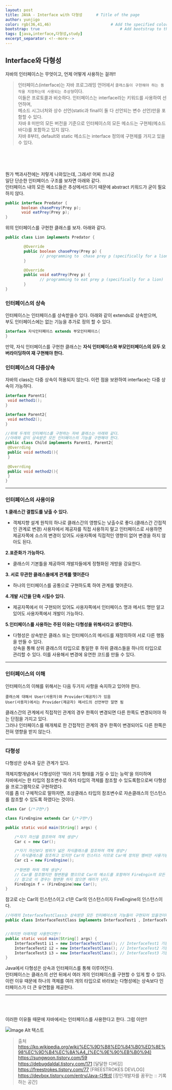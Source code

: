 ```yaml
---
layout: post
title: JAVA - Interface with 다형성      # Title of the page
author: yunjigo                   
color: rgb(36,41,46)                          # Add the specified color as feature image, and change link colors in post
bootstrap: true                                   # Add bootstrap to the page
tags: [java,interface,다형성,study]
excerpt_separator: <!--more-->
---
```


## Interface와 다형성 <br>
      
자바의 인터페이스는 무엇이고, 언제 어떻게 사용하는 걸까!!
<!--more-->

>인터페이스(interface)는 자바 프로그래밍 언어에서 `클래스들이 구현해야 하는 동작을 지정하는데 사용되는 추상형`이다.    
이들은 프로토콜과 비슷하다. 인터페이스는 interface라는 키워드를 사용하여 선언하며,     
메소드 시그너처와 상수 선언(static과 final이 둘 다 선언되는 변수 선언)만을 포함할 수 있다.     
자바 8 미만의 모든 버전을 기준으로 인터페이스의 모든 메소드는 구현체(메소드 바디)를 포함하고 있지 않다.    
자바 8부터, default와 static 메소드는 interface 정의에 구현체를 가지고 있을 수 있다.    


<br><br><br>

뭔가 백과사전에는 저렇게 나와있는데, 그래서! 어찌 쓰냐궁    
일단 단순한 인터페이스 구조를 보자면 아래와 같다.     
인터페이스 내의 모든 메소드들은 추상메서드이기 때문에 abstract 키워드가 굳이 필요하지 않다.

```java
public interface Predator {
       boolean chasePrey(Prey p);
       void eatPrey(Prey p);
}
```
위의 인터페이스를 구현한 클래스를 보자. 아래와 같다.    

```java
public class Lion implements Predator {

        @Override
        public boolean chasePrey(Prey p) {
               // programming to  chase prey p (specifically for a lion)
        }

        @Override
        public void eatPrey(Prey p) {
               // programming to eat prey p (specifically for a lion)
        }
}
```

### 인터페이스의 상속
인터페이스는 인터페이스를 상속받을수 있다. 아래와 같이 extends로 상속받으며,     
부도 인터페이스에는 없는 기능을 추가로 정의 할 수 있다.
```java
interface 자식인터페이스 extends 부모인터페이스{
}
```
만약, 자식 인터페이스를 구현한 클래스는 **자식 인터페이스와 부모인터페이스의 모두 오버라이딩하여 재 구현해야 한다.**

### 인터페이스의 다중상속

자바의 class는 다중 상속이 허용되지 않는다. 이런 점을 보완하여 interface는 다중 상속이 가능하다.    

```java
interface Parent1{
 void method1();
}

interface Parent2{
 void method2();
} 

//위에 두개의 인터페이스를 구현하는 자바 클래스는 아래와 같다.
//아래와 같이 상속받은 모든 인터페이스의 기능을 구현해야 한다.
public class Child implements Parent1, Parent2{
 @Overrding
 public void method1(){
 }
 
 @Overrding
 public void method2(){
 }
} 
```    
     
---

### 인터페이스의 사용이유

**1.클래스간 결합도를 낮출 수 있다.**
 - 객체지향 설계 원칙의 하나로 클래스간의 영향도는 낮출수로 좋다.(클래스간 간접적인 관계로 변경) 사용자에서 제공자를 직접 사용하지 말고 인터페이스로 사용하면 제공자쪽에 소스의 변경이 있어도 사용자쪽에 직접적인 영향이 없어 변경을 하지 않아도 된다.


**2.표준화가 가능하다.**
 - 클래스이 기본틀을 제공하여 개발자들에게 정형화된 개방을 강요한다.

**3. 서로 무관한 클래스들에게 관계를 맺어준다**
- 하나의 인터페이스를 공통으로 구현하도록 하여 관계를 맺어준다.

**4.개발 시간을 단축 시킬수 있다.**
 - 제공자쪽에서 미 구현되어 있어도 사용자쪽에서 인터페이스 명과 메서드 명만 알고 있어도 사용자쪽에서 개발이 가능하다.

**5.인터페이스를 사용하는 주된 이유는 다형성을 위해서라고 생각한다.**
 - 다형성은 상속받은 클래스 또는 인터페이스의 메서드를 재정의하여 서로 다른 행동을 만들 수 있다.     
상속을 통해 상위 클래스의 타입으로 통일한 후 하위 클래스들을 하나의 타입으로 관리할 수 있다. 이를 사용해서 변경에 유연한 코드를 만들 수 있다.
       
---

### 인터페이스의 이해

인터페이스의 이해를 위해서는 다음 두가지 사항을 숙지하고 있어야 한다.
```
클래스에 대해서 User(사용자)와 Provider(제공자)가 있음
User(사용자)에서는 Provider(제공자) 메서드의 선언부만 알면 됨
```

클래스간의 관계에서 직접적인 관계의 경우 한쪽이 변경되면 다른 한쪽도 변경되어야 하는 단점을 가지고 있다.  
그러나 인터페이스를 매개체로 한 간접적인 관계의 경우 한쪽이 변경되어도 다른 한쪽은 전혀 영향을 받지 않는다.    


<hr/>  

### 다형성

다형성은 상속과 깊은 관계가 있다.    

객체지향개념에서 다형성이란 '여러 가지 형태를 가질 수 있는 능력'을 의미하며     
자바에서는 한 타입의 참조변수로 여러 타입의 객체를 참조할 수 있도록함으로써 다형성을 프로그램적으로 구현하였다.    
이를 좀 더 구체적으로 말하자면, 조상클래스 타입의 참조변수로 자손클래스의 인스턴스를 참조할 수 있도록 하였다는 것이다.

```java
class Car {/*구현*/}

class FireEngine extends Car {/*구현*/}

public static void main(String[] args) {

    /*자기 자신을 참조하여 객체 생성*/
    Car c = new Car();

    /*자기 자신보다 범위가 넓은 자식클래스를 참조하여 객체 생성*/
    // 자식클래스를 참조하고 있지만 Car의 인스터스 이므로 Car에 정의된 멤버만 사용가능!!!
    Car c1 = new FireEngine();
    
    /*형변환 하여 객체 생성*/
    // Car를 참조했지만 형변환을 했으므로 Car의 메소드를 포함혀어 FireEngin의 모든 기능 사용가능!!
    // 참고로 이 경우는 형변환 하지 않으면 에러가 난다.
    FireEngin f = (FireEngine)new Car();
}
```
참고로 c는 Car의 인스턴스이고 c1은 Car의 인스턴스이자 FireEngine의 인스턴스이다.     

```java
//아래의 InterfaceTestClass는 상속받은 모든 인터페이스의 기능들이 구현되어 있을것이다.
public class InterfaceTestClass implements InterfaceTest1 , InterfaceTest2, InterfaceTest3{/*구현*/}


//하지만 아래처럼 사용한다면!!
public static void main(String[] args) {
    InterfaceTest1 i1 = new InterfaceTestClass(); // InterfaceTest1 기능만 사용가능
    InterfaceTest2 i2 = new InterfaceTestClass(); // InterfaceTest2 기능만 사용가능
    InterfaceTest3 i3 = new InterfaceTestClass(); // InterfaceTest3 기능만 사용가능
}
``` 
Java에서 다형성은 상속과 인터페이스를 통해 이루어진다.     
인터페이스는 클래스의 선언 뒤에서 여러 개의 인터페이스를 구현할 수 있게 할 수 있다.    
이런 이유 때문에 하나의 객체를 여러 개의 타입으로 바라보는 다형성에는 상속보다 인터페이스가 더 큰 유연함을 제공한다.




---



<br><br><br>
이러한 이유들 때문에 자바에서는 인터페이스를 사용한다고 한다.
그럼 이만!!

![Image Alt 텍스트](http://app.jjalbang.today/jj1G9.gif)




>출처    
https://ko.wikipedia.org/wiki/%EC%9D%B8%ED%84%B0%ED%8E%98%EC%9D%B4%EC%8A%A4_(%EC%9E%90%EB%B0%94)     
https://sungwoon.tistory.com/59    
https://debugdaldal.tistory.com/171 [달달한 디버깅]    
https://freestrokes.tistory.com/77 [FREESTROKES DEVLOG]    
https://devbox.tistory.com/entry/Java-다형성 [장인개발자를 꿈꾸는 :: 기록하는 공간]  
